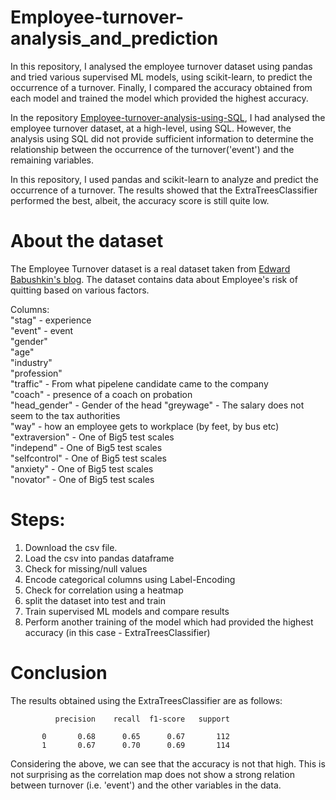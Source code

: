 # Employee-turnover-analysis_and_prediction
In this repository, I analysed the employee turnover dataset using pandas and tried various supervised ML models, using scikit-learn, to predict the occurrence of a turnover. Finally, I compared the accuracy obtained from each model and trained the model which provided the highest accuracy. 

In the repository [Employee-turnover-analysis-using-SQL](https://github.com/AREEBAKAMIL/Employee-turnover-analyis-using-SQL/tree/main), I had analysed the employee turnover dataset, at a high-level, using SQL. However, the analysis using SQL did not provide sufficient information to determine the relationship between the occurrence of the turnover('event') and the remaining variables.

In this repository, I used pandas and scikit-learn to analyze and predict the occurrence of a turnover. The results showed that the ExtraTreesClassifier performed the best, albeit, the accuracy score is still quite low.

# About the dataset
The Employee Turnover dataset is a real dataset taken from [Edward Babushkin's blog](https://edwvb.blogspot.com/2017/10/employee-turnover-how-to-predict-individual-risks-of-quitting.html). The dataset contains data about Employee's risk of quitting based on various factors. <br />

Columns: <br />
"stag" - experience <br />
"event" - event      
"gender"       
"age"          
"industry"     
"profession"  
"traffic" - From what pipelene candidate came to the company <br />
"coach" - presence of a coach on probation <br />
"head_gender" - Gender of the head
"greywage" -  The salary does not seem to the tax authorities <br />
"way" -   how an employee gets to workplace (by feet, by bus etc) <br />
"extraversion" - One of Big5 test scales <br />
"independ" - One of Big5 test scales <br />
"selfcontrol" - One of Big5 test scales <br />
"anxiety" - One of Big5 test scales <br />
"novator" - One of Big5 test scales <br />

# Steps:
1. Download the csv file.
2. Load the csv into pandas dataframe
3. Check for missing/null values
4. Encode categorical columns using Label-Encoding
5. Check for correlation using a heatmap
6. split the dataset into test and train
7. Train supervised ML models and compare results
8. Perform another training of the model which had provided the highest accuracy (in this case - ExtraTreesClassifier)

# Conclusion
The results obtained using the ExtraTreesClassifier are as follows:

              precision    recall  f1-score   support

           0       0.68      0.65      0.67       112
           1       0.67      0.70      0.69       114
           
Considering the above, we can see that the accuracy is not that high. This is not surprising as the correlation map does not show a strong relation between turnover (i.e. 'event') and the other variables in the data.
